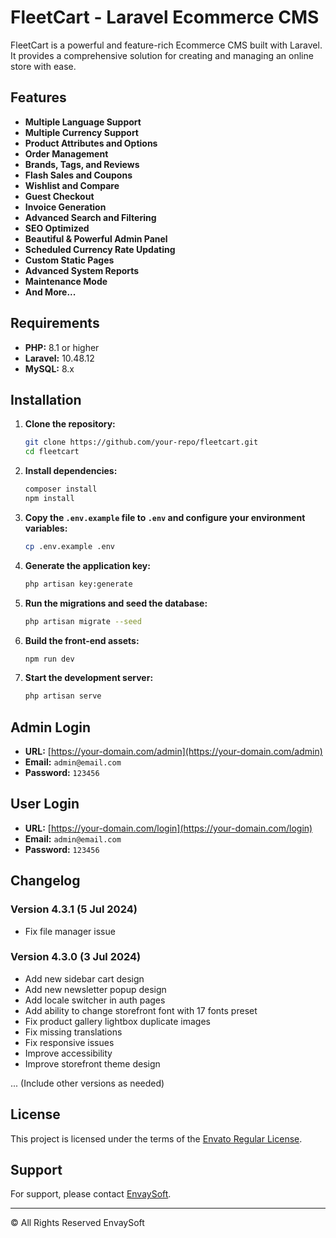# FleetCart - Laravel Ecommerce CMS

FleetCart is a powerful and feature-rich Ecommerce CMS built with Laravel. It provides a comprehensive solution for creating and managing an online store with ease.

## Features

- **Multiple Language Support**
- **Multiple Currency Support**
- **Product Attributes and Options**
- **Order Management**
- **Brands, Tags, and Reviews**
- **Flash Sales and Coupons**
- **Wishlist and Compare**
- **Guest Checkout**
- **Invoice Generation**
- **Advanced Search and Filtering**
- **SEO Optimized**
- **Beautiful & Powerful Admin Panel**
- **Scheduled Currency Rate Updating**
- **Custom Static Pages**
- **Advanced System Reports**
- **Maintenance Mode**
- **And More...**

## Requirements

- **PHP:** 8.1 or higher
- **Laravel:** 10.48.12
- **MySQL:** 8.x

## Installation

1. **Clone the repository:**
    ```bash
    git clone https://github.com/your-repo/fleetcart.git
    cd fleetcart
    ```

2. **Install dependencies:**
    ```bash
    composer install
    npm install
    ```

3. **Copy the `.env.example` file to `.env` and configure your environment variables:**
    ```bash
    cp .env.example .env
    ```

4. **Generate the application key:**
    ```bash
    php artisan key:generate
    ```

5. **Run the migrations and seed the database:**
    ```bash
    php artisan migrate --seed
    ```

6. **Build the front-end assets:**
    ```bash
    npm run dev
    ```

7. **Start the development server:**
    ```bash
    php artisan serve
    ```

## Admin Login

- **URL:** [https://your-domain.com/admin](https://your-domain.com/admin)
- **Email:** `admin@email.com`
- **Password:** `123456`

## User Login

- **URL:** [https://your-domain.com/login](https://your-domain.com/login)
- **Email:** `admin@email.com`
- **Password:** `123456`

## Changelog

### Version 4.3.1 (5 Jul 2024)
- Fix file manager issue

### Version 4.3.0 (3 Jul 2024)
- Add new sidebar cart design
- Add new newsletter popup design
- Add locale switcher in auth pages
- Add ability to change storefront font with 17 fonts preset
- Fix product gallery lightbox duplicate images
- Fix missing translations
- Fix responsive issues
- Improve accessibility
- Improve storefront theme design

... (Include other versions as needed)

## License

This project is licensed under the terms of the [Envato Regular License](https://codecanyon.net/licenses/standard).

## Support

For support, please contact [EnvaySoft](https://codecanyon.net/user/envaysoft).

---

© All Rights Reserved EnvaySoft